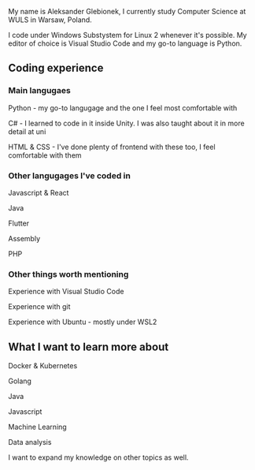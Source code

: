 <p>My name is Aleksander Glebionek, I currently study Computer Science at WULS in Warsaw, Poland.</p>
<p>I code under Windows Substystem for Linux 2 whenever it's possible. My editor of choice is Visual Studio Code and my go-to language is Python.</p>


<h2>Coding experience</h2>
<h3>Main langugaes</h3>
<p>Python - my go-to langugage and the one I feel most comfortable with</p>
<p>C# - I learned to code in it inside Unity. I was also taught about it in more detail at uni</p>
<p>HTML & CSS - I've done plenty of frontend with these too, I feel comfortable with them</p>
<h3>Other langugages I've coded in</h3>
<p>Javascript & React</p>
<p>Java</p>
<p>Flutter</p>
<p>Assembly</p>
<p>PHP</p>

<h3>Other things worth mentioning</h3>
<p>Experience with Visual Studio Code</p>
<p>Experience with git</p>
<p>Experience with Ubuntu - mostly under WSL2</p>

<h2>What I want to learn more about</h2>
<p>Docker & Kubernetes</p>
<p>Golang</p>
<p>Java</p>
<p>Javascript</p>
<p>Machine Learning</p>
<p>Data analysis</p>
<p>I want to expand my knowledge on other topics as well.</p>

<!---
aglebionek/aglebionek is a ✨ special ✨ repository because its `README.md` (this file) appears on your GitHub profile.
You can click the Preview link to take a look at your changes.
--->
